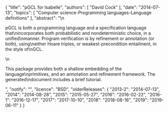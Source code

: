 {
    "title": "pGCL for Isabelle",
    "authors": [
        "David Cock"
    ],
    "date": "2014-07-13",
    "topics": [
        "Computer science-Programming languages-Language definitions"
    ],
    "abstract": "\n<p>pGCL is both a programming language and a specification language that\nincorporates both probabilistic and nondeterministic choice, in a unified\nmanner. Program verification is by refinement or annotation (or both), using\neither Hoare triples, or weakest-precondition entailment, in the style of\nGCL.</p>\n<p> This package provides both a shallow embedding of the language\nprimitives, and an annotation and refinement framework. The generated\ndocument includes a brief tutorial.</p>",
    "notify": "",
    "licence": "BSD",
    "olderReleases": {
        "2013-2": "2014-07-13",
        "2014": "2014-08-28",
        "2015": "2015-05-27",
        "2016": "2016-02-22",
        "2016-1": "2016-12-17",
        "2017": "2017-10-10",
        "2018": "2018-08-16",
        "2019": "2019-06-11"
    }
}